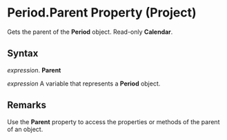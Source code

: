 
# Period.Parent Property (Project)

Gets the parent of the  **Period** object. Read-only **Calendar**.


## Syntax

 _expression_. **Parent**

 _expression_ A variable that represents a **Period** object.


## Remarks

Use the  **Parent** property to access the properties or methods of the parent of an object.

